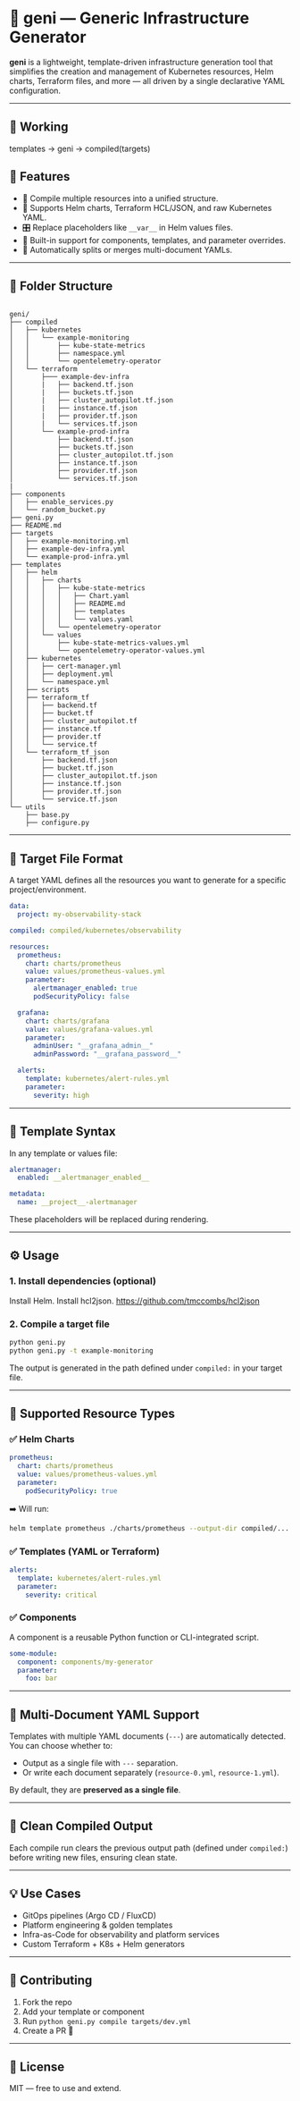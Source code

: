 # 🧠 geni — Generic Infrastructure Generator

**geni** is a lightweight, template-driven infrastructure generation tool that simplifies the creation and management of Kubernetes resources, Helm charts, Terraform files, and more — all driven by a single declarative YAML configuration.

---

## 🚀 Working

templates -> geni -> compiled(targets)  





## 🚀 Features

- 📁 Compile multiple resources into a unified structure.
- 🧠 Supports Helm charts, Terraform HCL/JSON, and raw Kubernetes YAML.
- 🎛 Replace placeholders like `__var__` in Helm values files.
- 📌 Built-in support for components, templates, and parameter overrides.
- 🔀 Automatically splits or merges multi-document YAMLs.

---

## 📂 Folder Structure

```

geni/
├── compiled
│   ├── kubernetes
│   │   └── example-monitoring
│   │       ├── kube-state-metrics
│   │       ├── namespace.yml
│   │       └── opentelemetry-operator
│   └── terraform
│       ├─── example-dev-infra
│       |   ├── backend.tf.json
│       |   ├── buckets.tf.json
│       |   ├── cluster_autopilot.tf.json
│       |   ├── instance.tf.json
│       |   ├── provider.tf.json
│       |   └── services.tf.json
│       └── example-prod-infra
│           ├── backend.tf.json
│           ├── buckets.tf.json
│           ├── cluster_autopilot.tf.json
│           ├── instance.tf.json
│           ├── provider.tf.json
│           └── services.tf.json
|
├── components
│   ├── enable_services.py
│   └── random_bucket.py
├── geni.py
├── README.md
├── targets
│   ├── example-monitoring.yml
│   ├── example-dev-infra.yml
│   └── example-prod-infra.yml
├── templates
│   ├── helm
│   │   ├── charts
│   │   │   ├── kube-state-metrics
│   │   │   │   ├── Chart.yaml
│   │   │   │   ├── README.md
│   │   │   │   ├── templates
│   │   │   │   └── values.yaml
│   │   │   └── opentelemetry-operator
│   │   └── values
│   │       ├── kube-state-metrics-values.yml
│   │       └── opentelemetry-operator-values.yml
│   ├── kubernetes
│   │   ├── cert-manager.yml
│   │   ├── deployment.yml
│   │   └── namespace.yml
│   ├── scripts
│   ├── terraform_tf
│   │   ├── backend.tf
│   │   ├── bucket.tf
│   │   ├── cluster_autopilot.tf
│   │   ├── instance.tf
│   │   ├── provider.tf
│   │   └── service.tf
│   └── terraform_tf_json
│       ├── backend.tf.json
│       ├── bucket.tf.json
│       ├── cluster_autopilot.tf.json
│       ├── instance.tf.json
│       ├── provider.tf.json
│       └── service.tf.json
└── utils
    ├── base.py
    ├── configure.py

```

---

## 📄 Target File Format

A target YAML defines all the resources you want to generate for a specific project/environment.

```yaml
data:
  project: my-observability-stack

compiled: compiled/kubernetes/observability

resources:
  prometheus:
    chart: charts/prometheus
    value: values/prometheus-values.yml
    parameter:
      alertmanager_enabled: true
      podSecurityPolicy: false

  grafana:
    chart: charts/grafana
    value: values/grafana-values.yml
    parameter:
      adminUser: "__grafana_admin__"
      adminPassword: "__grafana_password__"

  alerts:
    template: kubernetes/alert-rules.yml
    parameter:
      severity: high
```

---

## 🤩 Template Syntax

In any template or values file:

```yaml
alertmanager:
  enabled: __alertmanager_enabled__

metadata:
  name: __project__-alertmanager
```

These placeholders will be replaced during rendering.

---

## ⚙️ Usage

### 1. Install dependencies (optional)

Install Helm.
Install hcl2json. 
https://github.com/tmccombs/hcl2json


### 2. Compile a target file

```bash
python geni.py
python geni.py -t example-monitoring

```

The output is generated in the path defined under `compiled:` in your target file.

---

## 🔨 Supported Resource Types

### ✅ Helm Charts

```yaml
prometheus:
  chart: charts/prometheus
  value: values/prometheus-values.yml
  parameter:
    podSecurityPolicy: true
```

➡️ Will run:

```bash
helm template prometheus ./charts/prometheus --output-dir compiled/... -f values/prometheus-values.yml
```

### ✅ Templates (YAML or Terraform)

```yaml
alerts:
  template: kubernetes/alert-rules.yml
  parameter:
    severity: critical
```


### ✅ Components

A component is a reusable Python function or CLI-integrated script.

```yaml
some-module:
  component: components/my-generator
  parameter:
    foo: bar
```

---

## 📘 Multi-Document YAML Support

Templates with multiple YAML documents (`---`) are automatically detected. You can choose whether to:

- Output as a single file with `---` separation.
- Or write each document separately (`resource-0.yml`, `resource-1.yml`).

By default, they are **preserved as a single file**.

---

## 🤫 Clean Compiled Output

Each compile run clears the previous output path (defined under `compiled:`) before writing new files, ensuring clean state.

---

## 💡 Use Cases

- GitOps pipelines (Argo CD / FluxCD)
- Platform engineering & golden templates
- Infra-as-Code for observability and platform services
- Custom Terraform + K8s + Helm generators

---

## 🤝 Contributing

1. Fork the repo
2. Add your template or component
3. Run `python geni.py compile targets/dev.yml`
4. Create a PR 🚀

---

## 📜 License

MIT — free to use and extend.

